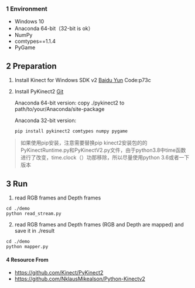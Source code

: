 ### 1 Environment

- Windows 10
- Anaconda 64-bit（32-bit is ok）
- NumPy
- comtypes==1.1.4
- PyGame

## 2 Preparation

1. Install Kinect for Windows SDK v2 [Baidu Yun](https://pan.baidu.com/s/1i0VZkBdmeofV8MatbzQHfA) Code:p73c

2. Install PyKinect2 [Git](https://github.com/Kinect/PyKinect2)

   Anaconda 64-bit version: copy ./pykinect2 to path/to/your/Anaconda/site-package

   Anaconda 32-bit version:

   ```shell
   pip install pykinect2 comtypes numpy pygame
   ```
>如果使用pip安装，注意需要替换pip kinect2安装包的的PyKinectRuntime.py和PyKinectV2.py文件，由于python3.8中time函数进行了改变，time.clock（）功那移除，所以尽量使用python 3.6或者一下版本
## 3 Run

1. read RGB frames and Depth frames

```
cd ./demo
python read_stream.py
```

2. read RGB frames and Depth frames (RGB and Depth are mapped) and save it in ./result

```
cd ./demo
python mapper.py
```

#### 4 Resource From

- https://github.com/Kinect/PyKinect2
- https://github.com/NklausMikealson/Python-Kinectv2
